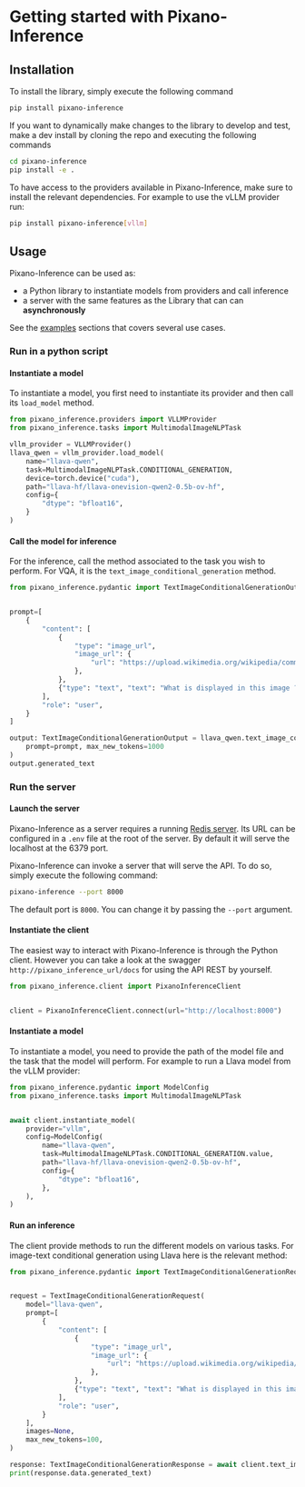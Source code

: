 <!---
# =================================
# Copyright: CEA-LIST/DIASI/SIALV
# Author : pixano@cea.fr
# License: CECILL-C
# =================================
--->

# Getting started with Pixano-Inference

## Installation

To install the library, simply execute the following command

```bash
pip install pixano-inference
```

If you want to dynamically make changes to the library to develop and test, make a dev install by cloning the repo and executing the following commands

```bash
cd pixano-inference
pip install -e .
```

To have access to the providers available in Pixano-Inference, make sure to install the relevant dependencies. For example to use the vLLM provider run:

```bash
pip install pixano-inference[vllm]
```

## Usage

Pixano-Inference can be used as:

- a Python library to instantiate models from providers and call inference
- a server with the same features as the Library that can can **asynchronously**

See the [examples](../examples/index.md) sections that covers several use cases.

### Run in a python script

#### Instantiate a model

To instantiate a model, you first need to instantiate its provider and then call its `load_model` method.

```python
from pixano_inference.providers import VLLMProvider
from pixano_inference.tasks import MultimodalImageNLPTask

vllm_provider = VLLMProvider()
llava_qwen = vllm_provider.load_model(
    name="llava-qwen",
    task=MultimodalImageNLPTask.CONDITIONAL_GENERATION,
    device=torch.device("cuda"),
    path="llava-hf/llava-onevision-qwen2-0.5b-ov-hf",
    config={
        "dtype": "bfloat16",
    }
)
```

#### Call the model for inference

For the inference, call the method associated to the task you wish to perform. For VQA, it is the `text_image_conditional_generation` method.

```python
from pixano_inference.pydantic import TextImageConditionalGenerationOutput


prompt=[
    {
        "content": [
            {
                "type": "image_url",
                "image_url": {
                    "url": "https://upload.wikimedia.org/wikipedia/commons/9/9e/Ours_brun_parcanimalierpyrenees_1.jpg"
                },
            },
            {"type": "text", "text": "What is displayed in this image ? Answer with high level of description like 1000 words. "},
        ],
        "role": "user",
    }
]

output: TextImageConditionalGenerationOutput = llava_qwen.text_image_conditional_generation(
    prompt=prompt, max_new_tokens=1000
)
output.generated_text
```

### Run the server

#### Launch the server

Pixano-Inference as a server requires a running [Redis server](https://redis.io/docs/latest/operate/oss_and_stack/install/install-redis/install-redis-on-linux/). Its URL can be configured in a `.env` file at the root of the server. By default it will serve the localhost at the 6379 port.

Pixano-Inference can invoke a server that will serve the API. To do so, simply execute the following command:

```bash
pixano-inference --port 8000
```

The default port is `8000`. You can change it by passing the `--port` argument.

#### Instantiate the client

The easiest way to interact with Pixano-Inference is through the Python client. However you can take a look at the swagger `http://pixano_inference_url/docs` for using the API REST by yourself.

```python
from pixano_inference.client import PixanoInferenceClient


client = PixanoInferenceClient.connect(url="http://localhost:8000")
```

#### Instantiate a model

To instantiate a model, you need to provide the path of the model file and the task that the model will perform. For example to run a Llava model from the vLLM provider:

```python
from pixano_inference.pydantic import ModelConfig
from pixano_inference.tasks import MultimodalImageNLPTask


await client.instantiate_model(
    provider="vllm",
    config=ModelConfig(
        name="llava-qwen",
        task=MultimodalImageNLPTask.CONDITIONAL_GENERATION.value,
        path="llava-hf/llava-onevision-qwen2-0.5b-ov-hf",
        config={
            "dtype": "bfloat16",
        },
    ),
)
```

#### Run an inference

The client provide methods to run the different models on various tasks. For image-text conditional generation using Llava here is the relevant method:

```python
from pixano_inference.pydantic import TextImageConditionalGenerationRequest, TextImageConditionalGenerationResponse


request = TextImageConditionalGenerationRequest(
    model="llava-qwen",
    prompt=[
        {
            "content": [
                {
                    "type": "image_url",
                    "image_url": {
                        "url": "https://upload.wikimedia.org/wikipedia/commons/9/9e/Ours_brun_parcanimalierpyrenees_1.jpg"
                    },
                },
                {"type": "text", "text": "What is displayed in this image ? Answer concisely. "},
            ],
            "role": "user",
        }
    ],
    images=None,
    max_new_tokens=100,
)

response: TextImageConditionalGenerationResponse = await client.text_image_conditional_generation(request)
print(response.data.generated_text)
```
